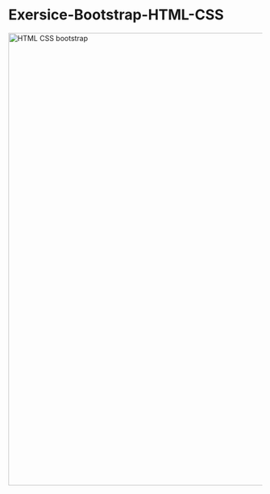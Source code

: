 # Exersice-Bootstrap-HTML-CSS

<img width="897" alt="HTML   CSS   bootstrap" src="https://cdn.discordapp.com/attachments/1003672619003953308/1014152156837847131/unknown.png1~">
